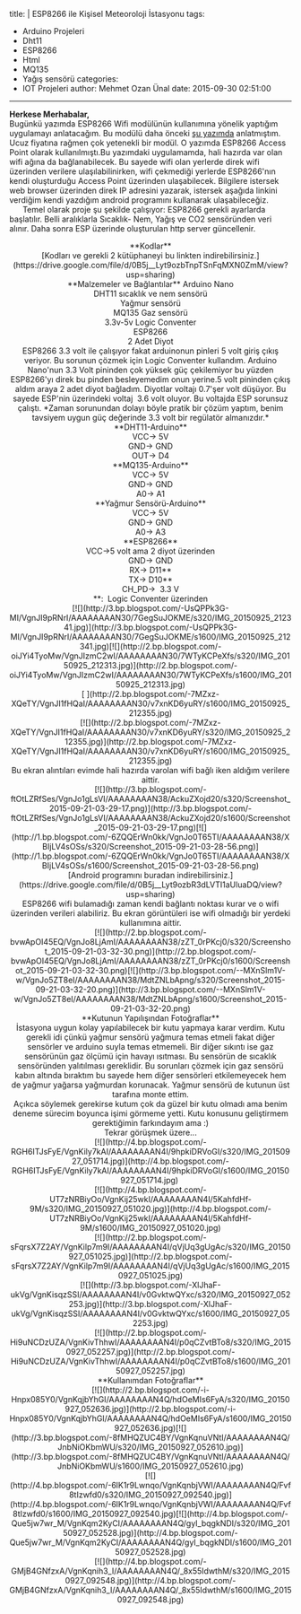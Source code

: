 title: |
  ESP8266 ile Kişisel Meteoroloji İstasyonu
tags:
  - Arduino Projeleri
  - Dht11
  - ESP8266
  - Html
  - MQ135
  - Yağış sensörü
categories:
  - IOT Projeleri
author: Mehmet Ozan Ünal
date: 2015-09-30 02:51:00
---
**Herkese Merhabalar,**  
Bugünkü yazımda ESP8266 Wifi modülünün kullanımına yönelik yaptığım uygulamayı anlatacağım. Bu modülü daha önceki [şu yazımda](http://mozanunal.blogspot.com.tr/2015/03/esp8266-modulu-html-server.html) anlatmıştım. Ucuz fiyatına rağmen çok yetenekli bir modül. O yazımda ESP8266 Access Point olarak kullanılmıştı.Bu yazımdaki uygulamamda, hali hazırda var olan wifi ağına da bağlanabilecek. Bu sayede wifi olan yerlerde direk wifi üzerinden verilere ulaşılabilinirken, wifi çekmediği yerlerde ESP8266'nın kendi oluşturduğu Access Point üzerinden ulaşabilecek. Bilgilere istersek web browser üzerinden direk IP adresini yazarak, istersek aşağıda linkini verdiğim kendi yazdığım android programını kullanarak ulaşabileceğiz.  
      Temel olarak proje şu şekilde çalışıyor: ESP8266 gerekli ayarlarda başlatılır. Belli aralıklarla Sıcaklık- Nem, Yağış ve CO2 sensöründen veri alınır. Daha sonra ESP üzerinde oluşturulan http server güncellenir.  
<a name="more"></a>  

<div style="text-align: center;">**Kodlar**</div>

<div style="text-align: center;">[Kodları ve gerekli 2 kütüphaneyi bu linkten indirebilirsiniz.](https://drive.google.com/file/d/0B5j__Lyt9ozbTnpTSnFqMXN0ZmM/view?usp=sharing)</div>

<div style="text-align: center;">**Malzemeler ve Bağlantılar**  
Arduino Nano  

<div style="text-align: center;">DHT11 sıcaklık ve nem sensörü</div>

<div style="text-align: center;">Yağmur sensörü</div>

<div style="text-align: center;">MQ135 Gaz sensörü</div>

<div style="text-align: center;">3.3v-5v Logic Conventer</div>

<div style="text-align: center;">ESP8266</div>

<div style="text-align: center;">2 Adet Diyot</div>

<div style="text-align: center;">ESP8266 3.3 volt ile çalışıyor fakat arduinonun pinleri 5 volt giriş çıkış veriyor. Bu sorunun çözmek için Logic Conventer kullandım. Arduino Nano'nun 3.3 Volt pininden çok yüksek güç çekilemiyor bu yüzden ESP8266'yı direk bu pinden besleyemedim onun yerine.5 volt pininden çıkış aldım araya 2 adet diyot bağladım. Diyotlar voltajı 0.7'şer volt düşüyor. Bu sayede ESP'nin üzerindeki voltaj  3.6 volt oluyor. Bu voltajda ESP sorunsuz çalıştı. *Zaman sorunundan dolayı böyle pratik bir çözüm yaptım, benim tavsiyem uygun güç değerinde 3.3 volt bir regülatör almanızdır.*</div>

<div style="text-align: left;">

<div style="text-align: center;">**DHT11-Arduino**</div>

</div>

<div style="text-align: left;">

<div style="text-align: center;">VCC-> 5V</div>

</div>

<div style="text-align: left;">

<div style="text-align: center;">GND-> GND</div>

</div>

<div style="text-align: left;">

<div style="text-align: center;">OUT-> D4</div>

<div style="text-align: center;">**MQ135-Arduino**</div>

<div>

<div style="text-align: center;">VCC-> 5V</div>

</div>

<div>

<div style="text-align: center;">GND-> GND</div>

</div>

<div>

<div style="text-align: center;">A0-> A1</div>

</div>

<div style="text-align: center;">**Yağmur Sensörü-Arduino**</div>

<div>

<div style="text-align: center;">VCC-> 5V</div>

</div>

<div>

<div style="text-align: center;">GND-> GND</div>

</div>

<div>

<div style="text-align: center;">A0-> A3</div>

</div>

<div style="text-align: center;">**ESP8266**</div>

<div style="text-align: center;">VCC->5 volt ama 2 diyot üzerinden</div>

<div style="text-align: center;">GND-> GND</div>

<div style="text-align: center;">RX-> D11**</div>

<div style="text-align: center;">TX-> D10**</div>

<div style="text-align: center;"><span style="text-align: left;">CH_PD->  3.3 V</span></div>

<div style="text-align: center;"><span style="text-align: left;">  
</span></div>

<div style="text-align: center;"><span style="text-align: left;">**: </span> Logic Conventer üzerinden</div>

</div>

</div>

<div class="separator" style="clear: both; text-align: center;">[![](http://3.bp.blogspot.com/-UsQPPk3G-MI/VgnJI9pRNrI/AAAAAAAAN30/7GegSuJOKME/s320/IMG_20150925_212341.jpg)](http://3.bp.blogspot.com/-UsQPPk3G-MI/VgnJI9pRNrI/AAAAAAAAN30/7GegSuJOKME/s1600/IMG_20150925_212341.jpg)[![](http://2.bp.blogspot.com/-oiJYi4TyoMw/VgnJIzmC2wI/AAAAAAAAN30/7WTyKCPeXfs/s320/IMG_20150925_212313.jpg)](http://2.bp.blogspot.com/-oiJYi4TyoMw/VgnJIzmC2wI/AAAAAAAAN30/7WTyKCPeXfs/s1600/IMG_20150925_212313.jpg)</div>

<div class="separator" style="clear: both; text-align: center;">[  
](http://2.bp.blogspot.com/-7MZxz-XQeTY/VgnJI1fHQaI/AAAAAAAAN30/v7xnKD6yuRY/s1600/IMG_20150925_212355.jpg)</div>

<div class="separator" style="clear: both; text-align: center;">[![](http://2.bp.blogspot.com/-7MZxz-XQeTY/VgnJI1fHQaI/AAAAAAAAN30/v7xnKD6yuRY/s320/IMG_20150925_212355.jpg)](http://2.bp.blogspot.com/-7MZxz-XQeTY/VgnJI1fHQaI/AAAAAAAAN30/v7xnKD6yuRY/s1600/IMG_20150925_212355.jpg)</div>

<div class="separator" style="clear: both; text-align: center;">Bu ekran alıntıları evimde hali hazırda varolan wifi bağlı iken aldığım verilere aittir.</div>

<div class="separator" style="clear: both; text-align: center;">[![](http://3.bp.blogspot.com/-ftOtLZRfSes/VgnJo1gLsVI/AAAAAAAAN38/AckuZXojd20/s320/Screenshot_2015-09-21-03-29-17.png)](http://3.bp.blogspot.com/-ftOtLZRfSes/VgnJo1gLsVI/AAAAAAAAN38/AckuZXojd20/s1600/Screenshot_2015-09-21-03-29-17.png)[![](http://1.bp.blogspot.com/-6ZQQErWn0kk/VgnJo0T65TI/AAAAAAAAN38/XBIjLV4sOSs/s320/Screenshot_2015-09-21-03-28-56.png)](http://1.bp.blogspot.com/-6ZQQErWn0kk/VgnJo0T65TI/AAAAAAAAN38/XBIjLV4sOSs/s1600/Screenshot_2015-09-21-03-28-56.png)</div>

<div class="separator" style="clear: both; text-align: center;">[Android programını buradan indirebilirsiniz.](https://drive.google.com/file/d/0B5j__Lyt9ozbR3dLVTI1aUluaDQ/view?usp=sharing)</div>

<div class="separator" style="clear: both; text-align: center;">ESP8266 wifi bulamadığı zaman kendi bağlantı noktası kurar ve o wifi üzerinden verileri alabiliriz. Bu ekran görüntüleri ise wifi olmadığı bir yerdeki kullanımına aittir.</div>

<div class="separator" style="clear: both; text-align: center;">[![](http://2.bp.blogspot.com/-bvwApOI45EQ/VgnJo8LjAmI/AAAAAAAAN38/zZT_0rPKcj0/s320/Screenshot_2015-09-21-03-32-30.png)](http://2.bp.blogspot.com/-bvwApOI45EQ/VgnJo8LjAmI/AAAAAAAAN38/zZT_0rPKcj0/s1600/Screenshot_2015-09-21-03-32-30.png)[![](http://3.bp.blogspot.com/--MXnSlm1V-w/VgnJo5ZT8eI/AAAAAAAAN38/MdtZNLbApng/s320/Screenshot_2015-09-21-03-32-20.png)](http://3.bp.blogspot.com/--MXnSlm1V-w/VgnJo5ZT8eI/AAAAAAAAN38/MdtZNLbApng/s1600/Screenshot_2015-09-21-03-32-20.png)</div>

<div class="separator" style="clear: both; text-align: center;">**Kutunun Yapılışından Fotoğraflar**</div>

<div class="separator" style="clear: both; text-align: center;">İstasyona uygun kolay yapılabilecek bir kutu yapmaya karar verdim. Kutu gerekli idi çünkü yağmur sensörü yağmura temas etmeli fakat diğer sensörler ve arduino suyla temas etmemeli. Bir diğer sıkıntı ise gaz sensörünün gaz ölçümü için havayı ısıtması. Bu sensörün de sıcaklık sensöründen yalıtılması gereklidir. Bu sorunları çözmek için gaz sensörü kabın altında bıraktım bu sayede hem diğer sensörleri etkilemeyecek hem de yağmur yağarsa yağmurdan korunacak. Yağmur sensörü de kutunun üst tarafına monte ettim.</div>

<div class="separator" style="clear: both; text-align: center;">Açıkca söylemek gerekirse kutum çok da güzel bir kutu olmadı ama benim deneme sürecim boyunca işimi görmeme yetti. Kutu konusunu geliştirmem gerektiğimin farkındayım ama :)</div>

<div class="separator" style="clear: both; text-align: center;">Tekrar görüşmek üzere...</div>

<div class="separator" style="clear: both; text-align: center;">[![](http://4.bp.blogspot.com/-RGH6ITJsFyE/VgnKily7kAI/AAAAAAAAN4I/9hpkiDRVoGI/s320/IMG_20150927_051714.jpg)](http://4.bp.blogspot.com/-RGH6ITJsFyE/VgnKily7kAI/AAAAAAAAN4I/9hpkiDRVoGI/s1600/IMG_20150927_051714.jpg) </div>

<div class="separator" style="clear: both; text-align: center;">[![](http://4.bp.blogspot.com/-UT7zNRBiyOo/VgnKij25wkI/AAAAAAAAN4I/5KahfdHf-9M/s320/IMG_20150927_051020.jpg)](http://4.bp.blogspot.com/-UT7zNRBiyOo/VgnKij25wkI/AAAAAAAAN4I/5KahfdHf-9M/s1600/IMG_20150927_051020.jpg)</div>

<div class="separator" style="clear: both; text-align: center;">[![](http://2.bp.blogspot.com/-sFqrsX7Z2AY/VgnKilp7m9I/AAAAAAAAN4I/qVjUq3gUgAc/s320/IMG_20150927_051025.jpg)](http://2.bp.blogspot.com/-sFqrsX7Z2AY/VgnKilp7m9I/AAAAAAAAN4I/qVjUq3gUgAc/s1600/IMG_20150927_051025.jpg)</div>

<div class="separator" style="clear: both; text-align: center;">[![](http://3.bp.blogspot.com/-XlJhaF-ukVg/VgnKisqzSSI/AAAAAAAAN4I/v0GvktwQYxc/s320/IMG_20150927_052253.jpg)](http://3.bp.blogspot.com/-XlJhaF-ukVg/VgnKisqzSSI/AAAAAAAAN4I/v0GvktwQYxc/s1600/IMG_20150927_052253.jpg)</div>

<div class="separator" style="clear: both; text-align: center;">[![](http://2.bp.blogspot.com/-Hi9uNCDzUZA/VgnKivThhwI/AAAAAAAAN4I/p0qCZvtBTo8/s320/IMG_20150927_052257.jpg)](http://2.bp.blogspot.com/-Hi9uNCDzUZA/VgnKivThhwI/AAAAAAAAN4I/p0qCZvtBTo8/s1600/IMG_20150927_052257.jpg)</div>

<div class="separator" style="clear: both; text-align: center;">**Kullanımdan Fotoğraflar**</div>

<div class="separator" style="clear: both; text-align: center;">[![](http://2.bp.blogspot.com/-i-Hnpx085Y0/VgnKqjbYhGI/AAAAAAAAN4Q/hdOeMIs6FyA/s320/IMG_20150927_052636.jpg)](http://2.bp.blogspot.com/-i-Hnpx085Y0/VgnKqjbYhGI/AAAAAAAAN4Q/hdOeMIs6FyA/s1600/IMG_20150927_052636.jpg)[![](http://3.bp.blogspot.com/-8fMHQZUC4BY/VgnKqnuVNtI/AAAAAAAAN4Q/JnbNiOKbmWU/s320/IMG_20150927_052610.jpg)](http://3.bp.blogspot.com/-8fMHQZUC4BY/VgnKqnuVNtI/AAAAAAAAN4Q/JnbNiOKbmWU/s1600/IMG_20150927_052610.jpg)</div>

<div class="separator" style="clear: both; text-align: center;">[![](http://4.bp.blogspot.com/-6lK1r9Lwnqo/VgnKqnbjVWI/AAAAAAAAN4Q/Fvf8tIzwfd0/s320/IMG_20150927_092540.jpg)](http://4.bp.blogspot.com/-6lK1r9Lwnqo/VgnKqnbjVWI/AAAAAAAAN4Q/Fvf8tIzwfd0/s1600/IMG_20150927_092540.jpg)[![](http://4.bp.blogspot.com/-Que5jw7wr_M/VgnKqm2KyCI/AAAAAAAAN4Q/gyI_bqgkNDI/s320/IMG_20150927_052528.jpg)](http://4.bp.blogspot.com/-Que5jw7wr_M/VgnKqm2KyCI/AAAAAAAAN4Q/gyI_bqgkNDI/s1600/IMG_20150927_052528.jpg)</div>

<div class="separator" style="clear: both; text-align: center;">[![](http://4.bp.blogspot.com/-GMjB4GNfzxA/VgnKqnih3_I/AAAAAAAAN4Q/_8x55IdwthM/s320/IMG_20150927_092548.jpg)](http://4.bp.blogspot.com/-GMjB4GNfzxA/VgnKqnih3_I/AAAAAAAAN4Q/_8x55IdwthM/s1600/IMG_20150927_092548.jpg)</div>